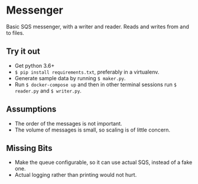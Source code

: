 Messenger
=========

Basic SQS messenger, with a writer and reader. Reads and writes from and to files.

Try it out
----------

- Get python 3.6+
- `$ pip install requirements.txt`, preferably in a virtualenv.
- Generate sample data by running `$ maker.py`.
- Run `$ docker-compose up` and then in other terminal sessions run `$ reader.py` and `$ writer.py`.

Assumptions
-----------

- The order of the messages is not important.
- The volume of messages is small, so scaling is of little concern.

Missing Bits
------------

- Make the queue configurable, so it can use actual SQS, instead of a fake one.
- Actual logging rather than printing would not hurt.
